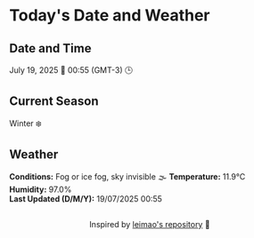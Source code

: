  # Today's Date and Weather
    
## Date and Time
July 19, 2025 📅
00:55 (GMT-3) 🕒

## Current Season
Winter ❄️
## Weather 
**Conditions:** Fog or ice fog, sky invisible 🌫️
**Temperature:** 11.9°C  
**Humidity:** 97.0%  
**Last Updated (D/M/Y):** 19/07/2025 00:55
##
<div align="center">Inspired by <a href="https://github.com/leimao/What-Is-The-Date-Today">leimao's repository</a> 🌱</div>

